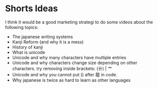 # Shorts Ideas

I think it would be a good marketing strategi to do some videos about the following topics:

* The japanese writing systems
* Kanji Reform (and why it is a mess)
* History of kanji
* What is unicode
* Unicode and why many characters have multiple entries
* Unicode and why characters change size depending on other characters. try removing inside brackets: (卄) | 艹
* Unicode and why you cannot put () after ⿓ in code.
* Why japanese is twice as hard to learn as other languages
